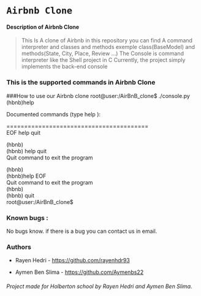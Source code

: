 # **`Airbnb Clone`**

#### Description of Airbnb Clone
>This Is A clone of Airbnb
>in this repository you can find A command interpreter and classes and methods
>exemple class(BaseModel) and methods(State, City, Place, Review ...)
>The Console is command interpreter like the Shell project in C
>Currently, the project simply implements the back-end console
### This is the supported commands in Airbnb Clone







###How to use our Airbnb clone
root@user:/AirBnB_clone$ ./console.py<br/>
(hbnb)help<br/>

Documented commands (type help <topic>):<br/>

========================================<br/>
EOF  help  quit<br/>

(hbnb)<br/>
(hbnb) help quit<br/>
Quit command to exit the program<br/>

(hbnb)<br/>
(hbnb)help EOF<br/>
Quit command to exit the program<br/>
(hbnb)<br/>
(hbnb) quit<br/>
root@user:/AirBnB_clone$<br/>

### Known bugs :

No bugs know. if there is a bug you can contact us in email.



### Authors

* Rayen Hedri - https://github.com/rayenhdr93

* Aymen Ben Slima - https://github.com/Aymenbs22


###### Project made for Holberton school by Rayen Hedri and Aymen Ben Slima.
